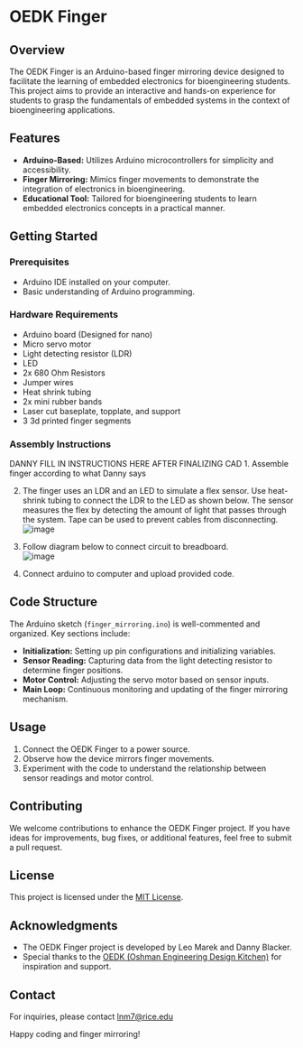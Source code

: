 # OEDK Finger

## Overview
The OEDK Finger is an Arduino-based finger mirroring device designed to facilitate the learning of embedded electronics for bioengineering students. This project aims to provide an interactive and hands-on experience for students to grasp the fundamentals of embedded systems in the context of bioengineering applications.

## Features
- **Arduino-Based:** Utilizes Arduino microcontrollers for simplicity and accessibility.
- **Finger Mirroring:** Mimics finger movements to demonstrate the integration of electronics in bioengineering.
- **Educational Tool:** Tailored for bioengineering students to learn embedded electronics concepts in a practical manner.

## Getting Started

### Prerequisites
- Arduino IDE installed on your computer.
- Basic understanding of Arduino programming.

### Hardware Requirements
- Arduino board (Designed for nano)
- Micro servo motor
- Light detecting resistor (LDR)
- LED
- 2x 680 Ohm Resistors
- Jumper wires
- Heat shrink tubing
- 2x mini rubber bands
- Laser cut baseplate, topplate, and support
- 3 3d printed finger segments

### Assembly Instructions
DANNY FILL IN INSTRUCTIONS HERE AFTER FINALIZING CAD   1. Assemble finger according to what Danny says

2. The finger uses an LDR and an LED to simulate a flex sensor. Use heat-shrink tubing to connect the
LDR to the LED as shown below. The sensor measures the flex by detecting the amount of light that passes
through the system. Tape can be used to prevent cables from disconnecting. <br />
![image](https://github.com/leomarek/OEDK_finger/assets/56487792/2693f276-1ac7-4b0d-9f19-dfed4a240e7a)

3. Follow diagram below to connect circuit to breadboard. <br />
![image](https://github.com/leomarek/OEDK_finger/assets/56487792/ce20368d-40cd-4d03-a0fc-e5cbacdbcf8a)

5. Connect arduino to computer and upload provided code.


## Code Structure
The Arduino sketch (`finger_mirroring.ino`) is well-commented and organized. Key sections include:
- **Initialization:** Setting up pin configurations and initializing variables.
- **Sensor Reading:** Capturing data from the light detecting resistor to determine finger positions.
- **Motor Control:** Adjusting the servo motor based on sensor inputs.
- **Main Loop:** Continuous monitoring and updating of the finger mirroring mechanism.

## Usage
1. Connect the OEDK Finger to a power source.
2. Observe how the device mirrors finger movements.
3. Experiment with the code to understand the relationship between sensor readings and motor control.

## Contributing
We welcome contributions to enhance the OEDK Finger project. If you have ideas for improvements, bug fixes, or additional features, feel free to submit a pull request.

## License
This project is licensed under the [MIT License](LICENSE).

## Acknowledgments
- The OEDK Finger project is developed by Leo Marek and Danny Blacker.
- Special thanks to the [OEDK (Oshman Engineering Design Kitchen)](https://oedk.rice.edu/) for inspiration and support.

## Contact
For inquiries, please contact lnm7@rice.edu

Happy coding and finger mirroring!
